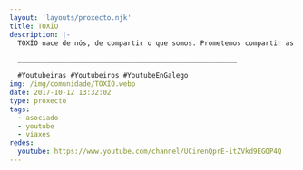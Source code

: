 ```yaml
---
layout: 'layouts/proxecto.njk'
title: TOXÍO
description: |-
  TOXÍO nace de nós, de compartir o que somos. Prometemos compartir as nosas viaxes da maneira máis técnica, emocional e ética que nos saia. Acompáñasnos?

  ______________________________________________________

  #Youtubeiras #Youtubeiros #YoutubeEnGalego
img: /img/comunidade/TOXIO.webp
date: 2017-10-12 13:32:02
type: proxecto
tags:
  - asociado
  - youtube
  - viaxes
redes:
  youtube: https://www.youtube.com/channel/UCirenQprE-itZVkd9EGOP4Q
---
```

